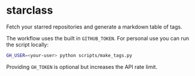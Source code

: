 # starclass
Fetch your starred repositories and generate a markdown table of tags.

The workflow uses the built in `GITHUB_TOKEN`.  For personal use you can run
the script locally:

```bash
GH_USER=<your-user> python scripts/make_tags.py
```

Providing `GH_TOKEN` is optional but increases the API rate limit.
